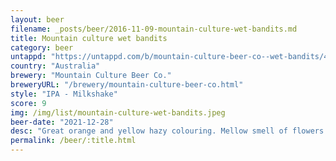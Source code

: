 ```yaml
---
layout: beer
filename: _posts/beer/2016-11-09-mountain-culture-wet-bandits.md
title: Mountain culture wet bandits
category: beer
untappd: "https://untappd.com/b/mountain-culture-beer-co--wet-bandits/4598674"
country: "Australia"
brewery: "Mountain Culture Beer Co."
breweryURL: "/brewery/mountain-culture-beer-co.html"
style: "IPA - Milkshake"
score: 9
img: /img/list/mountain-culture-wet-bandits.jpeg
beer-date: "2021-12-28"
desc: "Great orange and yellow hazy colouring. Mellow smell of flowers and peaches. Very easy drinking for the strength, just a little tang on the tip of the tongue"
permalink: /beer/:title.html
---
```

